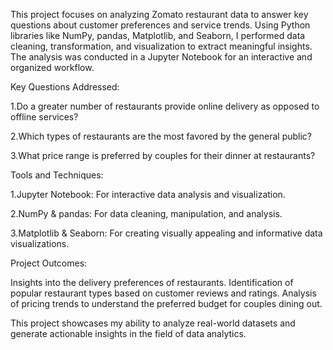 This project focuses on analyzing Zomato restaurant data to answer key questions about customer preferences and service trends. Using Python libraries like NumPy, pandas, Matplotlib, and Seaborn, I performed data cleaning, transformation, and visualization to extract meaningful insights. The analysis was conducted in a Jupyter Notebook for an interactive and organized workflow.

Key Questions Addressed:

1.Do a greater number of restaurants provide online delivery as opposed to offline services?

2.Which types of restaurants are the most favored by the general public?

3.What price range is preferred by couples for their dinner at restaurants?


Tools and Techniques:

1.Jupyter Notebook: For interactive data analysis and visualization.

2.NumPy & pandas: For data cleaning, manipulation, and analysis.

3.Matplotlib & Seaborn: For creating visually appealing and informative data visualizations.


Project Outcomes:

Insights into the delivery preferences of restaurants.
Identification of popular restaurant types based on customer reviews and ratings.
Analysis of pricing trends to understand the preferred budget for couples dining out.

This project showcases my ability to analyze real-world datasets and generate actionable insights in the field of data analytics.

